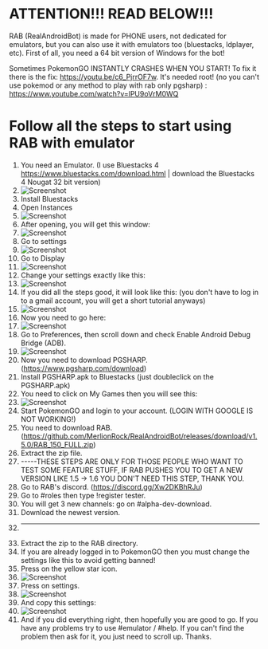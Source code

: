 # ATTENTION!!! READ BELOW!!!
RAB (RealAndroidBot) is made for PHONE users, not dedicated for emulators, but you can also use it with emulators too (bluestacks, ldplayer, etc).
First of all, you need a 64 bit version of Windows for the bot!

Sometimes PokemonGO INSTANTLY CRASHES WHEN YOU START! To fix it there is the fix: https://youtu.be/c6_PjrrOF7w.
It's needed root! (no you can't use pokemod or any method to play with rab only pgsharp) : https://www.youtube.com/watch?v=lPU9oVrM0WQ



# Follow all the steps to start using RAB with emulator
1. You need an Emulator. (I use Bluestacks 4 https://www.bluestacks.com/download.html | download the Bluestacks 4 Nougat 32 bit version)
2. ![Screenshot](https://i.imgur.com/WeeNSzf.png)
3. Install Bluestacks
4. Open Instances
5. ![Screenshot](https://i.imgur.com/Urj6Vd4.png)
6. After opening, you will get this window:
7. ![Screenshot](https://i.imgur.com/KYxZ7kG.png)
8. Go to settings
9. ![Screenshot](https://i.imgur.com/S09DopP.png)
10. Go to Display
11. ![Screenshot](https://i.imgur.com/TzsucCg.png)
12. Change your settings exactly like this:
13. ![Screenshot](https://i.imgur.com/ZSdIEZC.png)
14. If you did all the steps good, it will look like this: (you don't have to log in to a gmail account, you will get a short tutorial anyways)
16. ![Screenshot](https://i.imgur.com/Z9W9BNb.png)
17. Now you need to go here:
18. ![Screenshot](https://i.imgur.com/0meCHmA.png)
19. Go to Preferences, then scroll down and check Enable Android Debug Bridge (ADB).
20. ![Screenshot](https://i.imgur.com/28BL0mL.png)
21. Now you need to download PGSHARP. (https://www.pgsharp.com/download)
22. Install PGSHARP.apk to Bluestacks (just doubleclick on the PGSHARP.apk)
23. You need to click on My Games then you will see this:
24. ![Screenshot](https://i.imgur.com/ZRXv93q.png)
25. Start PokemonGO and login to your account. (LOGIN WITH GOOGLE IS NOT WORKING!)
26. You need to download RAB. (https://github.com/MerlionRock/RealAndroidBot/releases/download/v1.5.0/RAB_150_FULL.zip)
27. Extract the zip file.
28. -----THESE STEPS ARE ONLY FOR THOSE PEOPLE WHO WANT TO TEST SOME FEATURE STUFF, IF RAB PUSHES YOU TO GET A NEW VERSION LIKE 1.5 -> 1.6 YOU DON'T NEED THIS STEP, THANK YOU.
29. Go to RAB's discord. (https://discord.gg/Xw2DKBhRJu)        
30. Go to #roles then type !register tester.
31. You will get 3 new channels: go on #alpha-dev-download.
32. Download the newest version.
33. ---------------------------------------------------------------
34. Extract the zip to the RAB directory.
35. If you are already logged in to PokemonGO then you must change the settings like this to avoid getting banned!
36. Press on the yellow star icon.
37. ![Screenshot](https://i.imgur.com/vVAzRYH.png)
38. Press on settings.
39. ![Screenshot](https://i.imgur.com/wM9Qtmg.png)
40. And copy this settings:
41. ![Screenshot](https://i.imgur.com/gqaVXdk.png)
42. And if you did everything right, then hopefully you are good to go. If you have any problems try to use #emulator / #help. If you can't find the problem then ask for it, you just need to scroll up. Thanks.
